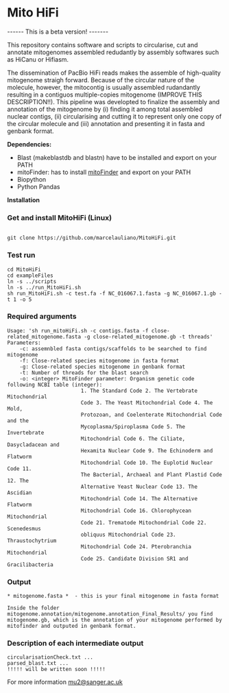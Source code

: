 # Mito HiFi 

------ This is a beta version! -------


This repository contains software and scripts to circularise, cut and annotate mitogenomes assembled redudantly by assembly softwares such as HiCanu or Hifiasm.

The dissemination of PacBio HiFi reads makes the assemble of high-quality mitogenome straigh forward. Because of the circular nature of the molecule, however, the mitocontig is usually assembled rudandantly resulting in a contiguos multiple-copies mitogenome (IMPROVE THIS DESCRIPTION!!). This pipeline was developted to finalize the assembly and annotation of the mitogenome by (i) finding it among total assembled nuclear contigs, (ii) circularising and cutting it to represent only one copy of the circular molecule and (iii) annotation and presenting it in fasta and genbank format.


<b>Dependencies:</b>

- Blast (makeblastdb and blastn) have to be installed and export on your PATH
- mitoFinder: has to install [mitoFinder](https://github.com/RemiAllio/MitoFinder) and export on your PATH 
- Biopython
- Python Pandas

<b>Installation</b>

### Get and install MitoHiFi (Linux)

```

git clone https://github.com/marcelauliano/MitoHiFi.git

```

### Test run

```
cd MitoHiFi
cd exampleFiles
ln -s ../scripts
ln -s ../run_MitoHiFi.sh
sh run_MitoHiFi.sh -c test.fa -f NC_016067.1.fasta -g NC_016067.1.gb -t 1 -o 5

```
### Required arguments

```
Usage: 'sh run_mitoHiFi.sh -c contigs.fasta -f close-related_mitogenome.fasta -g close-related_mitogenome.gb -t threads'
Parameters:	
	-c: assemnbled fasta contigs/scaffolds to be searched to find mitogenome
	-f: Close-related species mitogenome in fasta format
	-g: Close-related species mitogenome in genbank format 
	-t: Number of threads for the blast search 
	-o: <integer> MitoFinder parameter: Organism genetic code following NCBI table (integer):
                        1. The Standard Code 2. The Vertebrate Mitochondrial
                        Code 3. The Yeast Mitochondrial Code 4. The Mold,
                        Protozoan, and Coelenterate Mitochondrial Code and the
                        Mycoplasma/Spiroplasma Code 5. The Invertebrate
                        Mitochondrial Code 6. The Ciliate, Dasycladacean and
                        Hexamita Nuclear Code 9. The Echinoderm and Flatworm
                        Mitochondrial Code 10. The Euplotid Nuclear Code 11.
                        The Bacterial, Archaeal and Plant Plastid Code 12. The
                        Alternative Yeast Nuclear Code 13. The Ascidian
                        Mitochondrial Code 14. The Alternative Flatworm
                        Mitochondrial Code 16. Chlorophycean Mitochondrial
                        Code 21. Trematode Mitochondrial Code 22. Scenedesmus
                        obliquus Mitochondrial Code 23. Thraustochytrium
                        Mitochondrial Code 24. Pterobranchia Mitochondrial
                        Code 25. Candidate Division SR1 and Gracilibacteria
 ```
 
 ### Output
 
 ```
 * mitogenome.fasta *  - this is your final mitogenome in fasta format
 
Inside the folder mitogenome.annotation/mitogenome.annotation_Final_Results/ you find mitogenome.gb, which is the annotation of your mitogenome performed by mitofinder and outputed in genbank format. 
 
```
 
 ### Description of each intermediate output
 
 ``` 
 circularisationCheck.txt ...
 parsed_blast.txt ...
 !!!!! will be written soon !!!!!

 ```
 
 For more information mu2@sanger.ac.uk
